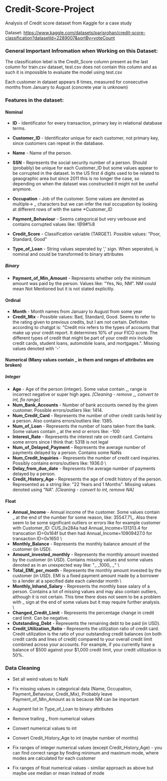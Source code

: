 # Credit-Score-Project
Analysis of Credit score dataset from Kaggle for a case study

Dataset: https://www.kaggle.com/datasets/parisrohan/credit-score-classification?datasetId=2289007&sortBy=voteCount

### General Important Infromation when Working on this Dataset:

The classification lebel is the Credit_Score column present as the last column for train.csv dataset,
test.csv does not contain this column and as such it is impossible to evaluate the model using test.csv

Each customer in dataset appears 8 times, measured for consecutive months from January to August (concrete year is unknown)

### Features in the dataset:

#### Nominal
- **ID** - Identificator for every transaction, primary key in relational database terms.
- **Customer_ID** - Identificator unique for each customer, not primary key, since customers can repeat in the database.
- **Name** - Name of the person.
- **SSN** - Represents the social security number of a person. Should (probably) be unique for each Customer_ID but some values appear to be corrupted in the dataset. In the US first 4 digits used to be related to geaographic area but since 2011 this is no longer the case, so depending on when the dataset was constructed it might not be useful anymore.

- **Occupation** - Job of the customer. Some values are denoted as multiple-> _ characters but we can infer the real occupation by looking at different rows of with the same *Customer_ID
- **Payment_Behaviour** - Seems categorical but very verbouse and contains corrupted values like: !@9#%8
- **Credit_Score** - Classification variable (TARGET). Possible values: "Poor, Standard, Good"
- **Type_of_Loan** - String values seperated by ',' sign. When seperated, is nominal and could be transformed to binary attributes

##### Binary
- **Payment_of_Min_Amount** - Represents whether only the minimum amount was paid by the person. Values like: "Yes, No, NM". NM could mean Not Mentioned but it is not stated explicitly.


#### Ordinal
- **Month** - Month names from January to August from some year
- **Credit_Mix** - Possible values: Bad, Standard, Good. Seems to refer to the rating given to previous credits, but I am not certain. Definiton according to chatgpt is: "Credit mix refers to the types of accounts that make up your credit report. It determines 10% of your FICO score. The different types of credit that might be part of your credit mix include credit cards, student loans, automobile loans, and mortgages.". Missing values denoted with '-'

#### Numerical (Many values contain _ in them and ranges of attributes are broken)
##### Integer
- **Age** - Age of the person (integer). Some value contain _, range is incorrect negative or super high ages. *[Cleaning - remove _, convert to int, fix range]*
- **Num_Bank_Accounts** - Number of bank accounts owned by the given customer. Possible errors/outliers like: 1414.
- **Num_Credit_Card** - Represents the number of other credit cards held by a person. Also contains errors/outliers like: 1385.
- **Num_of_Loan** - Represents the number of loans taken from the bank. Some values contain _ at the end or errors like: -100
- **Interest_Rate** - Represents the interest rate on credit card. Contains some errors since I think that: 5318 is not legal
- **Num_of_Delayed_Payment** - Represents the average number of payments delayed by a person. Contains some NaNs
- **Num_Credit_Inquiries** - Represents the number of credit card inquiries. Possibly contains errors/outliers like: 1936.0 \
- **Delay_from_due_date** - Represents the average number of payments delayed by a person.
- **Credit_History_Age** - Represents the age of credit history of the person. Represented as a string like: "22 Years and 1 Months". Missing values denoted using "NA". *[Cleaning - convert to int, remove NA]*
#### Float
- **Annual_Income** - Annual income of the customer. Some values contain _ at the end of the number for some reason, like: 35547.71_. Also there seem to be some significant outliers or errors like for example customer with Customer_ID: CUS_0x284a had Annual_Income=131313.4 for transcation ID=0x164f but then had Annual_Income=10909427.0 for transaction ID=0x1650 \
- **Monthly_Balance** - Represents the monthly balance amount of the customer (in USD).
- **Amount_invested_monthly** - Represents the monthly amount invested by the customer (in USD). Contains missing values and some values denoted as in an unexpected way like: "\_ \_1000\_ \_" \
- **Total_EMI_per_month** - Represents the monthly amount invested by the customer (in USD). EMI is a fixed payment amount made by a borrower to a lender at a specified date each calendar month \
- **Monthly_Inhand_Salary** - Represents the monthly base salary of a person. Contains a lot of missing values and may also contain outliers, although it is not certain. This time there does not seem to be a problem with _ sign at the end of some values but it may require further analysis. \
- **Changed_Credit_Limit** - Represents the percentage change in credit card limit. Can be negative.
- **Outstanding_Debt** - Represents the remaining debt to be paid (in USD).
- **Credit_Utilization_Ratio** - Represents the utilization ratio of credit card. Credit utilization is the ratio of your outstanding credit balances (on both credit cards and lines of credit) compared to your overall credit limit combined across your accounts. For example, if you currently have a balance of $500 against your $1,000 credit limit, your credit utilization is 50%.

### Data Cleaning
- Set all weird values to NaN
- Fix missing values in categorical data (Name, Occupation, Payment_Behaviour, Credit_Mix), Probably leave Payment_of_Min_Amount as is because NM can be important
- Augment list in Type_of_Loan to binary attributes

- Remove trailing _ from numerical values
- Convert numerical values to int
- Convert Credit_History_Age to int (maybe number of months)
- Fix ranges of integer numerical values (except Credit_History_Age) - you can find correct range by finding minimum and maximum mode, where modes are calculated for each customer
- Fix ranges of float numerical values - similiar approach as above but maybe use median or mean instead of mode
